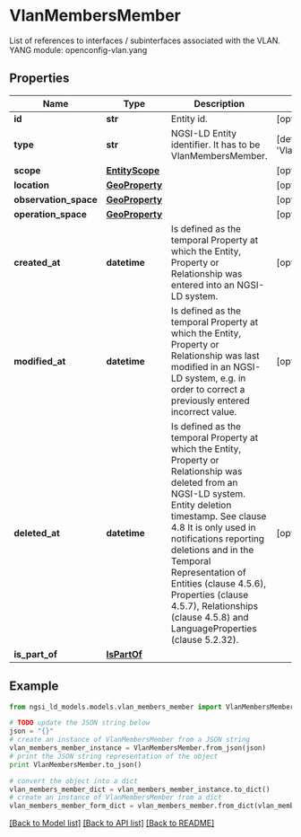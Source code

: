 # VlanMembersMember

List of references to interfaces / subinterfaces associated with the VLAN.  YANG module: openconfig-vlan.yang 

## Properties

Name | Type | Description | Notes
------------ | ------------- | ------------- | -------------
**id** | **str** | Entity id.  | [optional] 
**type** | **str** | NGSI-LD Entity identifier. It has to be VlanMembersMember. | [default to 'VlanMembersMember']
**scope** | [**EntityScope**](EntityScope.md) |  | [optional] 
**location** | [**GeoProperty**](GeoProperty.md) |  | [optional] 
**observation_space** | [**GeoProperty**](GeoProperty.md) |  | [optional] 
**operation_space** | [**GeoProperty**](GeoProperty.md) |  | [optional] 
**created_at** | **datetime** | Is defined as the temporal Property at which the Entity, Property or Relationship was entered into an NGSI-LD system.  | [optional] [readonly] 
**modified_at** | **datetime** | Is defined as the temporal Property at which the Entity, Property or Relationship was last modified in an NGSI-LD system, e.g. in order to correct a previously entered incorrect value.  | [optional] [readonly] 
**deleted_at** | **datetime** | Is defined as the temporal Property at which the Entity, Property or Relationship was deleted from an NGSI-LD system.  Entity deletion timestamp. See clause 4.8 It is only used in notifications reporting deletions and in the Temporal Representation of Entities (clause 4.5.6), Properties (clause 4.5.7), Relationships (clause 4.5.8) and LanguageProperties (clause 5.2.32).  | [optional] [readonly] 
**is_part_of** | [**IsPartOf**](IsPartOf.md) |  | 

## Example

```python
from ngsi_ld_models.models.vlan_members_member import VlanMembersMember

# TODO update the JSON string below
json = "{}"
# create an instance of VlanMembersMember from a JSON string
vlan_members_member_instance = VlanMembersMember.from_json(json)
# print the JSON string representation of the object
print VlanMembersMember.to_json()

# convert the object into a dict
vlan_members_member_dict = vlan_members_member_instance.to_dict()
# create an instance of VlanMembersMember from a dict
vlan_members_member_form_dict = vlan_members_member.from_dict(vlan_members_member_dict)
```
[[Back to Model list]](../README.md#documentation-for-models) [[Back to API list]](../README.md#documentation-for-api-endpoints) [[Back to README]](../README.md)


